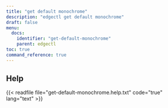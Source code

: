 ```yaml
---
title: "get default monochrome"
description: "edgectl get default monochrome"
draft: false
menu:
  docs:
    identifier: "get-default-monochrome"
    parent: edgectl
toc: true
command_reference: true
---
```


## Help

{{< readfile file="get-default-monochrome.help.txt" code="true" lang="text" >}}
